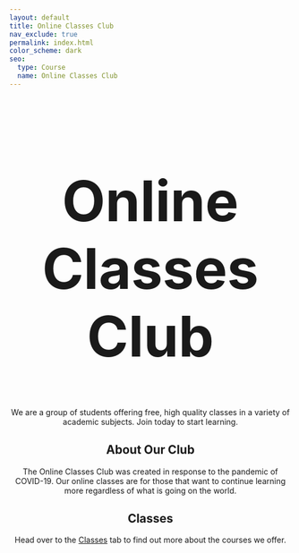 ```yaml
---
layout: default
title: Online Classes Club
nav_exclude: true
permalink: index.html
color_scheme: dark
seo:
  type: Course
  name: Online Classes Club
---
```


<center>
<h1 style="font-size:100px; text-align:center"> Online Classes Club </h1>

  We are a group of students offering free, high quality classes in a variety of academic subjects. Join today to start learning.

  <h2 style="text-align:center"> About Our Club </h2>
  The Online Classes Club was created in response to the pandemic of COVID-19. Our online classes are for those that want to continue learning more regardless of what is   going on the world.

  <h2 style="text-align:center"> Classes </h2>
  Head over to the <a href="/classes/">Classes</a> tab to find out more about the courses we offer.
  
</center>
